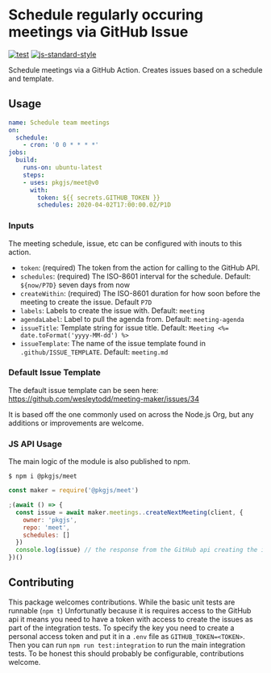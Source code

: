# Schedule regularly occuring meetings via GitHub Issue

<!--
[![NPM Version](https://img.shields.io/npm/v/meeting-maker.svg)](https://npmjs.org/package/meeting-maker)
[![NPM Downloads](https://img.shields.io/npm/dm/meeting-maker.svg)](https://npmjs.org/package/meeting-maker)
-->
[![test](https://github.com/pkgjs/meet/workflows/test/badge.svg)](https://github.com/pkgjs/meet/actions?query=workflow%3Atest)
[![js-standard-style](https://img.shields.io/badge/code%20style-standard-brightgreen.svg)](https://github.com/standard/standard)

Schedule meetings via a GitHub Action.  Creates issues based on a schedule and template.

## Usage

```yaml
name: Schedule team meetings
on:
  schedule:
    - cron: '0 0 * * * *'
jobs:
  build:
    runs-on: ubuntu-latest
    steps:
    - uses: pkgjs/meet@v0
      with:
        token: ${{ secrets.GITHUB_TOKEN }}
        schedules: 2020-04-02T17:00:00.0Z/P1D
```

### Inputs

The meeting schedule, issue, etc can be configured with inouts to this action.

- `token`: (required) The token from the action for calling to the GitHub API.
- `schedules`: (required) The ISO-8601 interval for the schedule. Default: `${now/P7D}` seven days from now
- `createWithin`: (required) The ISO-8601 duration for how soon before the meeting to create the issue. Default `P7D`
- `labels`: Labels to create the issue with. Default: `meeting`
- `agendaLabel`: Label to pull the agenda from. Default: `meeting-agenda`
- `issueTitle`: Template string for issue title.  Default: `Meeting <%= date.toFormat('yyyy-MM-dd') %>`
- `issueTemplate`: The name of the issue template found in `.github/ISSUE_TEMPLATE`. Default: `meeting.md`

### Default Issue Template

The default issue template can be seen here: https://github.com/wesleytodd/meeting-maker/issues/34

It is based off the one commonly used on across the Node.js Org, but any additions or improvements are welcome.

### JS API Usage

The main logic of the module is also published to npm.

```
$ npm i @pkgjs/meet
```

```javascript
const maker = require('@pkgjs/meet')

;(await () => {
  const issue = await maker.meetings..createNextMeeting(client, {
    owner: 'pkgjs',
    repo: 'meet',
    schedules: []
  })
  console.log(issue) // the response from the GitHub api creating the issue
})()
```

## Contributing

This package welcomes contributions.  While the basic unit tests are runnable
(`npm t`) Unfortunatly because it is requires access to the GitHub api it means
you need to have a token with access to create the issues as part of the
integration tests.  To specify the key you need to create a personal access token
and put it in a `.env` file as `GITHUB_TOKEN=<TOKEN>`.  Then you can run
`npm run test:integration` to run the main integration tests.  To be honest this
should probably be configurable, contributions welcome.
